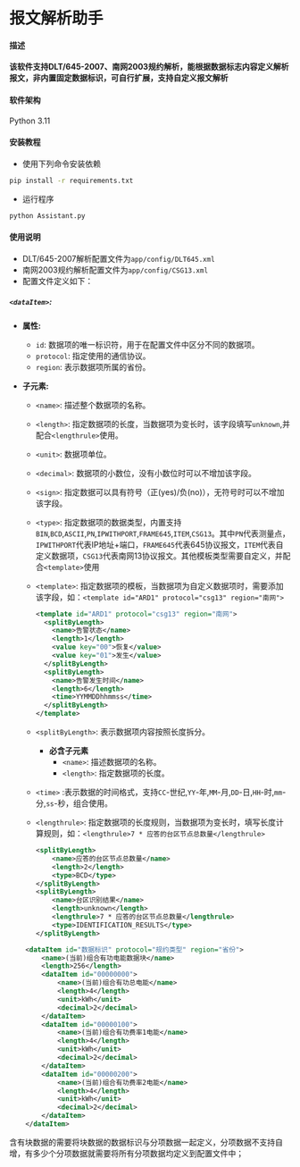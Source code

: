 # 报文解析助手

#### 描述
**该软件支持DLT/645-2007、南网2003规约解析，能根据数据标志内容定义解析报文，非内置固定数据标识，可自行扩展，支持自定义报文解析**

#### 软件架构
Python 3.11

#### 安装教程
* 使用下列命令安装依赖
```bash
pip install -r requirements.txt
```
* 运行程序
```bash
python Assistant.py
```

#### 使用说明
* DLT/645-2007解析配置文件为`app/config/DLT645.xml`
* 南网2003规约解析配置文件为`app/config/CSG13.xml`
* 配置文件定义如下：

##### `<dataItem>`:
- **属性:**
  - `id`: 数据项的唯一标识符，用于在配置文件中区分不同的数据项。
  - `protocol`: 指定使用的通信协议。
  - `region`: 表示数据项所属的省份。

- **子元素:**
  - `<name>`: 描述整个数据项的名称。
  - `<length>`: 指定数据项的长度，当数据项为变长时，该字段填写`unknown`,并配合`<lengthrule>`使用。
  - `<unit>`: 数据项单位。
  - `<decimal>`: 数据项的小数位，没有小数位时可以不增加该字段。
  - `<sign>`: 指定数据可以具有符号（正(yes)/负(no)），无符号时可以不增加该字段。
  - `<type>`: 指定数据项的数据类型，内置支持`BIN`,`BCD`,`ASCII`,`PN`,`IPWITHPORT`,`FRAME645`,`ITEM`,`CSG13`。其中`PN`代表测量点，`IPWITHPORT`代表IP地址+端口，`FRAME645`代表645协议报文，`ITEM`代表自定义数据项，`CSG13`代表南网13协议报文。其他模板类型需要自定义，并配合`<template>`使用
  - `<template>`: 指定数据项的模板，当数据项为自定义数据项时，需要添加该字段，如：`<template id="ARD1" protocol="csg13" region="南网">`
    ```xml
    <template id="ARD1" protocol="csg13" region="南网">
      <splitByLength>
        <name>告警状态</name>
        <length>1</length>
        <value key="00">恢复</value>
        <value key="01">发生</value>
      </splitByLength>
      <splitByLength>
        <name>告警发生时间</name>
        <length>6</length>
        <time>YYMMDDhhmmss</time>
      </splitByLength>
    </template>
    ```
  - `<splitByLength>`: 表示数据项内容按照长度拆分。
    - **必含子元素**
      - `<name>`: 描述数据项的名称。
      - `<length>`: 指定数据项的长度。
  - `<time>` :表示数据的时间格式，支持`CC`-世纪,`YY`-年,`MM`-月,`DD`-日,`HH`-时,`mm`-分,`ss`-秒，组合使用。
  - `<lengthrule>`: 指定数据项的长度规则，当数据项为变长时，填写长度计算规则，如：`<lengthrule>7 * 应答的台区节点总数量</lengthrule>`

    ```xml
    <splitByLength>
        <name>应答的台区节点总数量</name>
        <length>2</length>
        <type>BCD</type>
    </splitByLength>
    <splitByLength>
        <name>台区识别结果</name>
        <length>unknown</length>
        <lengthrule>7 * 应答的台区节点总数量</lengthrule>
        <type>IDENTIFICATION_RESULTS</type>
    </splitByLength>
    ```

```xml
	<dataItem id="数据标识" protocol="规约类型" region="省份">
		<name>(当前)组合有功电能数据块</name>
		<length>256</length>
		<dataItem id="00000000">
			<name>(当前)组合有功总电能</name>
			<length>4</length>
			<unit>kWh</unit>
			<decimal>2</decimal>
		</dataItem>
		<dataItem id="00000100">
			<name>(当前)组合有功费率1电能</name>
			<length>4</length>
			<unit>kWh</unit>
			<decimal>2</decimal>
		</dataItem>
		<dataItem id="00000200">
			<name>(当前)组合有功费率2电能</name>
			<length>4</length>
			<unit>kWh</unit>
			<decimal>2</decimal>
		</dataItem>
	</dataItem>
```
含有块数据的需要将块数据的数据标识与分项数据一起定义，分项数据不支持自增，有多少个分项数据就需要将所有分项数据均定义到配置文件中；